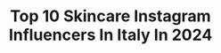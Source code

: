 ---
title: Top 10 Skincare Instagram Influencers In Italy In 2024
description: >-
  Find top skincare Instagram influencers in Italy in 2024. Most popular hashtags: #skincare #skincareroutine #makeuptutorial.
platform: Instagram
hits: 562
text_top: Analyze the best Instagram influencers on inBeat.
text_bottom: Our database has 562 Instagram influencers like this in Italy for you to connect with.
profiles:
  - username: "chesiabenedettalamodablogit"
    fullname: >-
      Francesca Maria Matteucci
    bio: >-
      📍 ROMA Fashion Skincare➕altre tips✖️50 enni✨⁣ ➡️ Minimalista➕1 pizzico di street style ➡️ Decor lover ➡️ Pro ♻️ e gentilezza 👇 INIZIA DA QUI 👇
    location: "Italy"
    followers: 41372
    engagement: 519
    commentsToLikes: 0.072155
    id: ck9wea7j4jd1z0j78w4e5bs6z
    verified: false
    hashtags: "#curadellapersona, #stylelover, #bloggeritaliane, #italianfashionblogger"
  - username: "snu.chi"
    fullname: >-
      Francesca 🌩 beauty content creator
    bio: >-
      skincare, dogs 🐶 & design; Italy 🇮🇹; @yesstyle @yesstyle_it SNUUCHI @remiliahair snuchi20
    location: "Italy"
    followers: 8906
    engagement: 627
    commentsToLikes: 0.241888
    id: ck9haoudodf7w0j78jpi132ln
    verified: false
    hashtags: "#glowgang, #skincarejunkiesunite, #skincareaddict, #skincaretips"
  - username: "martapareccini"
    fullname: >-
      Marta Pareccini
    bio: >-
      Sto ristrutturando casa. Ho tempo solo per la skincare 📍Brescia marta.pareccini@gmail.com Vi aspetto su TikTok per parlare di beauty
    location: "Italy"
    followers: 98487
    engagement: 694
    commentsToLikes: 0.022004
    id: ck15qgx7r2s8r0i19vrxsl3aw
    verified: false
    hashtags: "#ideeregalo, #kitchenideas, #bathroominspo, #christmastime"
  - username: "gloriamariacorso"
    fullname: >-
      Gloria Maria Corso | La Retrò ☀️
    bio: >-
      🫧 Quella del “sorridi e futtitinni” ✨ Skincare, make-up e outfit da Signora 💌 @zerozero.mgmt
    location: "Italy"
    followers: 49981
    engagement: 936
    commentsToLikes: 0.014440
    id: ck5zkoqlmjviw0i14bpvud5uu
    verified: false
    hashtags: "#universit, #ad, #fuoricorso, #skincare"
  - username: "oannax"
    fullname: >-
      𝔬𝔞𝔫𝔞 𝔡𝔬𝔤𝔞𝔯𝔲
    bio: >-
      📍 Bucharest, Romania 🤍 passionate about make-up, skincare and fashion TIKTOK ACCOUNT⤵️
    location: "Italy"
    followers: 16040
    engagement: 1709
    commentsToLikes: 0.008294
    id: ck6u8px8xsz3e0j718bhyr86t
    verified: false
    hashtags: ""
  - username: "ariannarinaldii"
    fullname: >-
      Musa
    bio: >-
      🌷 fashion + make-up + skincare + music 🌙 158cm di pazzia sono ♑️ e mi piace ✈️
    location: "Italy"
    followers: 34922
    engagement: 1030
    commentsToLikes: 0.002560
    id: ck9wg46pvrtl50j78rpd94xha
    verified: false
    hashtags: ""
  - username: "angelonennapintor"
    fullname: >-
      Angelo Nenna Pintor | Beauty Pro
    bio: >-
      #Celebrity #wedding #makeup #hair ⭐️GURU delle #lezioneditrucco online 💄Pietà per i vostri pori 😜story e moda 🧴 #skincare GLAMINAR 📍#Tuscany📍#Canary
    location: "Italy"
    followers: 42354
    engagement: 324
    commentsToLikes: 0.012125
    id: ck5cfcgqlmoqz0i11lmtmx2aw
    verified: false
    hashtags: "#makeupartist, #makeupfirenze, #tuscanywedding, #makeuptutorial"
  - username: "leonciino"
    fullname: >-
      Lea Cuccaroni
    bio: >-
      parlo un sacco, studio, ascolto la musica e faccio sempre skincare 📍Paris 💌 lea@sparkleagency.it
    location: "Italy"
    followers: 393353
    engagement: 318
    commentsToLikes: 0.002179
    id: ck135pv1c2n6m0i19aziigxmp
    verified: true
    hashtags: "#unobravo, #psicologiaonline, #adv, #regalo"
  - username: "greta_lachimica"
    fullname: >-
      Greta Bertarini | Chimica Cosmetologa
    bio: >-
      Parliamo di Chimica e Cosmetologia 👩🏻‍🔬🌸✨ 🧪 Mi potete trovare anche su @focus_ita 👇🏻 Creiamo insieme la tua SkinCare Routine 💕
    location: "Italy"
    followers: 28563
    engagement: 314
    commentsToLikes: 0.050733
    id: ck6totizmg11e0j71psl8qp8b
    verified: false
    hashtags: "#autoabbronzante, #retinol, #gattini, #acne"
  - username: "rithink_skin"
    fullname: >-
      Ria Biyani
    bio: >-
      Skincare 🤓 Real, Honest, no BS Tips 💯 Consistency + SPF = 🔑 Rooting for #happyskindays
    location: "Italy"
    followers: 24747
    engagement: 315
    commentsToLikes: 0.028817
    id: ckwaq33grknqo0j2379qyygz7
    verified: false
    hashtags: "#skincareroutine, #intothegloss, #glowingskin, #loveyourskin"
---